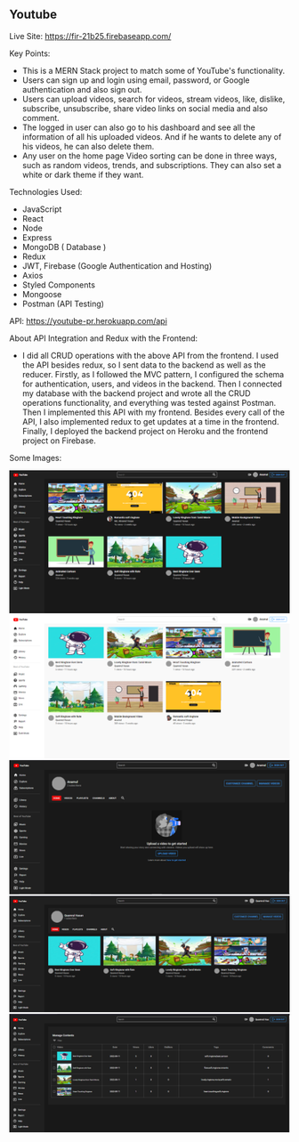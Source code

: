 <h2>Youtube</h2>

Live Site: https://fir-21b25.firebaseapp.com/

Key Points:

- This is a MERN Stack project to match some of YouTube's functionality.
- Users can sign up and login using email, password, or Google authentication and also sign out.
- Users can upload videos, search for videos, stream videos, like, dislike, subscribe, unsubscribe, share video links on social media and also comment.
- The logged in user can also go to his dashboard and see all the information of all his uploaded videos. And if he wants to delete any of his videos, he can also delete them.
- Any user on the home page Video sorting can be done in three ways, such as random videos, trends, and subscriptions. They can also set a white or dark theme if they want.

Technologies Used:

- JavaScript
- React
- Node
- Express
- MongoDB ( Database )
- Redux
- JWT, Firebase (Google Authentication and Hosting)
- Axios
- Styled Components
- Mongoose
- Postman (API Testing)

API: https://youtube-pr.herokuapp.com/api

About API Integration and Redux with the Frontend:

- I did all CRUD operations with the above API from the frontend. I used the API besides redux, so I sent data to the backend as well as the reducer. Firstly, as I followed the MVC pattern, I configured the schema for authentication, users, and videos in the backend. Then I connected my database with the backend project and wrote all the CRUD operations functionality, and everything was tested against Postman. Then I implemented this API with my frontend. Besides every call of the API, I also implemented redux to get updates at a time in the frontend. Finally, I deployed the backend project on Heroku and the frontend project on Firebase.

Some Images:

<img src="./YouTube.png"/>
<img src="./YouTube (1).png"/>
<img src="./1.PNG"/>
<img src="./2.PNG"/>
<img src="./3.PNG"/>
